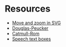 # Resources

- [Move and zoom in SVG](https://www.petercollingridge.co.uk/tutorials/svg/interactive/pan-and-zoom/)
- [Douglas-Peucker](https://martinfleischmann.net/line-simplification-algorithms/)
- [Catmull-Rom](https://en.wikipedia.org/wiki/Centripetal_Catmull%E2%80%93Rom_spline#Code_example_in_Python)
- [Speech text boxes](https://www.youtube.com/watch?v=8i2K7uwh124&ab_channel=DrewConley)
